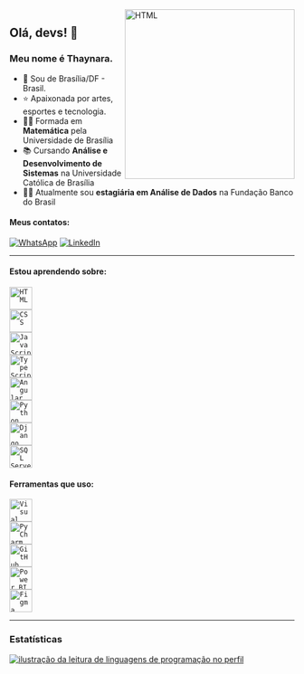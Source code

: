 <img src="https://github.com/thaynararm/thaynararm/assets/132159643/0a1444bf-b3cb-49fd-a0cd-27cc597902ce" alt="HTML" min-width="300px" max-width="300px" width="300px" align="right">



## Olá, devs! 👋​

### Meu nome é Thaynara. 

- 📍  Sou de Brasília/DF - Brasil.
- ⭐ Apaixonada por artes, esportes e tecnologia.
- 👩‍🎓 Formada em **Matemática** pela Universidade de Brasília
- 📚 Cursando **Análise e Desenvolvimento de Sistemas** na Universidade Católica de Brasília
- 👩‍💻 Atualmente sou **estagiária em Análise de Dados** na Fundação Banco do Brasil

#### Meus contatos:
<a href="https://wa.me/5561992168010" title="WhatsApp">
  <img src="https://img.shields.io/badge/-WhatsApp-25d366?style=flat-square&labelColor=25d366&logo=whatsapp&logoColor=white&link=API-DO-SEU-WHATSAPP" alt="WhatsApp"/></a>

<a href="https://linkedin.com/in/thaynararm" title="LinkedIn">
  <img src="https://img.shields.io/badge/-Linkedin-0e76a8?style=flat-square&logo=Linkedin&logoColor=white&link=LINK-DO-SEU-LINKEDIN" alt="LinkedIn"/></a>

---

#### Estou aprendendo sobre:
<code><img src="https://github.com/thaynararm/thaynararm/assets/132159643/44eab3cf-b114-44d8-b9cf-fc4ae52069f1" alt="HTML" height="40" width="auto"> <img src="https://github.com/thaynararm/thaynararm/assets/132159643/4535445a-b9b2-4585-906b-ba4625886085" alt="CSS" height="40" width="auto"> <img src="https://github.com/thaynararm/thaynararm/assets/132159643/6dc6baf5-4c2c-4c14-8914-a969f2276079" alt="JavaScript" height="40" width="auto"> <img src="https://github.com/thaynararm/thaynararm/assets/132159643/5ecadfe3-0dad-40b8-8e26-f5ffbe7874e6" alt="TypeScript" height="40" width="auto"> <img src="https://github.com/thaynararm/thaynararm/assets/132159643/6dd529ea-6d54-4232-820d-bfa588142634" alt="Angular" height="40" width="auto"> <img src="https://github.com/thaynararm/thaynararm/assets/132159643/9bc283ee-8174-45c6-9890-ca47558b132c" alt="Python" height="40" width="auto"> <img src="https://github.com/thaynararm/thaynararm/assets/132159643/ce325228-02f5-46bb-8d06-eca9ac4b9584" alt="Django" height="40" width="auto"> <img src="https://github.com/thaynararm/thaynararm/assets/132159643/d1539f30-1210-45d5-99ed-723c729966dd" alt="SQL Server" height="40" width="auto"></code>

#### Ferramentas que uso:
<code><img src="https://github.com/thaynararm/thaynararm/assets/132159643/24eb8ab9-77b8-4e24-94f1-8703b374a4a4" alt="Visual Studio Code" height="40" width="auto"> <img src="https://github.com/thaynararm/thaynararm/assets/132159643/1a2f4d08-ca39-49fe-8b2a-9914ca9cc781" alt="PyCharm" height="40" width="auto"> <img src="https://github.com/thaynararm/thaynararm/assets/132159643/c25152a0-9e4f-48a7-8274-e340f6b293d4" alt="GitHub" height="40" width="auto"> <img src="https://github.com/thaynararm/thaynararm/assets/132159643/7f35d8e2-809a-44c1-9c7f-6aafddb88538" alt="Power BI" height="40" width="auto"> <img src="https://github.com/thaynararm/thaynararm/assets/132159643/2f7c0a7d-5f85-4c68-87ed-329483a6dd7b" alt="Figma" height="40" width="auto"></code>

---

### Estatísticas

<a href="https://github.com/thaynararm" title="ilustração do mapeamento de linguagens">
  <img align="center" src="https://github-readme-stats.vercel.app/api/top-langs/?username=thaynararm&theme=dracula&hide_langs_below=1" alt="ilustração da leitura de linguagens de programação no perfil"/>
</a>
